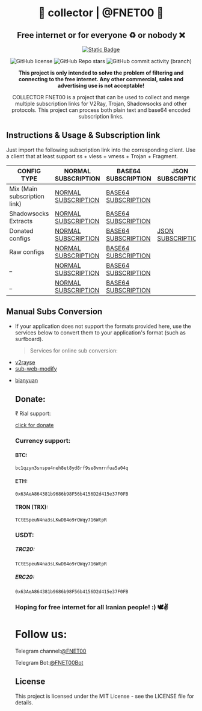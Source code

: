 <h1 id="v2ray-collector" align="center">🎯 collector | @FNET00 🤍</h1>
<h2 id="v2ray-collector" align="center">Free internet or for everyone ♻️ or nobody ❌</h2>
<p align="center">
  <a href="https://t.me/FNET00">
    <img alt="Static Badge" src="https://img.shields.io/badge/Telegram_channel-%40FNET00-darkblue?style=flat&logo=telegram%20">
  </a>
</p>
<p align="center">
  <img src="https://img.shields.io/github/license/FNET00bot/FNET00BOT?color=5D6D7E" alt="GitHub license">
  <img alt="GitHub Repo stars" src="https://img.shields.io/github/stars/FNET00Bot/Fnet00bot">
  <img alt="GitHub commit activity (branch)" src="https://img.shields.io/github/commit-activity/t/FNET00Bot/FNET00bot">
</p>
<p align="center">
  <b>This project is only intended to solve the problem of filtering and connecting to the free internet.  Any other commercial, sales and advertising use is not acceptable!</b>
</p>
<p align="center">COLLECTOR FNET00 is a project that can be used to collect and merge multiple subscription links for V2Ray, Trojan, Shadowsocks and other protocols.  This project can process both plain text and base64 encoded subscription links.</p>
<h2 id="instructions-usage">Instructions &amp; Usage &amp; Subscription link </h2>
<p>Just import the following subscription link into the corresponding client. Use a client that at least support ss + vless + vmess + Trojan + Fragment.</p>
<table>
  <thead>
    <tr>
      <th>CONFIG TYPE </th>
      <th>NORMAL SUBSCRIPTION</th>
      <th>BASE64 SUBSCRIPTION</th>
      <th>JSON SUBSCRIPTION</th>
    </tr>
  </thead>
  <tbody>
    <tr>
      <td>Mix (Main subscription link) </td>
      <td>
        <a href="https://raw.githubusercontent.com/FNET00bot/FNET00/Config/Main">NORMAL SUBSCRIPTION</a>
      </td>
      <td>
        <a href="https://raw.githubusercontent.com/FNET00bot/FNET00/Config/Base64">BASE64 SUBSCRIPTION</a>
      </td>
    </tr>
    <tr>
      <td>Shadowsocks Extracts</td>
      <td>
        <a href="https://raw.githubusercontent.com/FNET00bot/FNET00/Config/Shadowrocket/Normal">NORMAL SUBSCRIPTION</a>
      </td>
      <td>
        <a href="https://raw.githubusercontent.com/FNET00bot/FNET00/Config/Shadowrocket/Base64">BASE64 SUBSCRIPTION</a>
      </td>
      </tr>
    <tr>
      <td>Donated configs</td>
      <td>
        <a href="https://raw.githubusercontent.com/FNET00bot/FNET00/Config/Donate/Normal">NORMAL SUBSCRIPTION</a>
      </td>
      <td>
        <a href="https://raw.githubusercontent.com/FNET00bot/FNET00/Config/Donate/base64">BASE64 SUBSCRIPTION</a>
      </td>
      <td>
        <a href="https://raw.githubusercontent.com/FNET00bot/FNET00/Config/Donate/Json">JSON SUBSCRIPTION</a>
      </td>
      </tr>
    <tr>
      <td>Raw configs</td>
      <td>
        <a href="https://raw.githubusercontent.com/FNET00bot/FNET00/Config/Normal/Normal">NORMAL SUBSCRIPTION</a>
      </td>
      <td>
        <a href="https://raw.githubusercontent.com/FNET00bot/FNET00/Config/Normal/Base64">BASE64 SUBSCRIPTION</a>
      </td>
      </tr>
    <tr>
      <td>_</td>
      <td>
        <a href="#">NORMAL SUBSCRIPTION</a>
      </td>
      <td>
        <a href="#">BASE64 SUBSCRIPTION</a>
      </td>
      </tr>
    <tr>
      <td>_</td>
      <td>
        <a href="#">NORMAL SUBSCRIPTION</a>
      </td>
      <td>
        <a href="#">BASE64 SUBSCRIPTION</a>
      </td>
      </tr>
  </tbody>
</table>
<h2 id="manual-subs -conversion">Manual Subs Conversion</h2>
<ul>
  <li>If your application does not support the formats provided here, use the services below to convert them to your application's format (such as surfboard).<blockquote>
      <p>Services for online sub conversion:</p>
    </blockquote>
  </li>
  <li>
    <a href="https://v2rayse.com/en/node-convert">v2rayse</a>
  </li>
  <li>
    <a href="https://sub.v1.mk/">sub-web-modify</a>
  </li>
  <li>
    <p>
      <a href="https://bianyuan.xyz/">bianyuan</a>
    </p>
  </li>

<h2>Donate:</h2>
<p>₹ Rial support:</p>
<p>
<a href="https://daramet.com/FNET00" >click for donate</a> 
</p>

### Currency support: 

#### BTC: 
```bc1qzyn3snspu4neh8et8yd8rf9se8vmrnfua5a04q```

#### ETH: 
```0x63AeA864381b9686b98F56b4156D2d415e37F0FB```

#### TRON (TRX): 
```TCtESpeuN4na3sLKwDB4o9rQWqy716WtpR```


### USDT: 

##### TRC20: 
```TCtESpeuN4na3sLKwDB4o9rQWqy716WtpR```

##### ERC20: 
```0x63AeA864381b9686b98F56b4156D2d415e37F0FB```

### Hoping for free internet for all Iranian people!  :) 🕊️✌️

# Follow us:
Telegram channel:[@FNET00](https://t.me/FNET00) 

Telegram Bot:[@FNET00Bot](https://t.me/FNET00_Bot) 
<h2 id="license">License</h2>
<p>This project is licensed under the MIT License - see the LICENSE file for details.</p>
